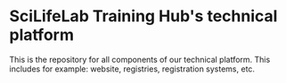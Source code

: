 # SciLifeLab Training Hub's technical platform

This is the repository for all components of our technical platform. This includes for example: website, registries, registration systems, etc.
